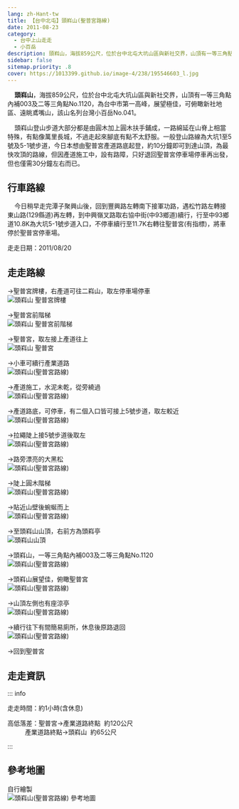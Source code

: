 ```yaml
---
lang: zh-Hant-tw
title: 【台中北屯】頭嵙山(聖普宮路線)
date: 2011-08-23
category: 
  - 台中上山走走
  - 小百岳
description: 頭嵙山，海拔859公尺，位於台中北屯大坑山區與新社交界，山頂有一等三角點內補003及二等三角點No.1120，為台中市第一高峰，展望極佳，可俯瞰新社地區、遠眺鳶嘴山，該山名列台灣小百岳No.041。 頭嵙山登山步道大部分都是由圓木加上圓木扶手鋪成，一路綿延在山脊上相當特殊，有點像萬里長城，不過走起來腳底有點不太舒服。一般登山路線為大坑1至5號及5-1號步道，今日本想由聖普宮產道路底起登，約10分鐘即可到達山頂，為最快攻頂的路線，但因產道施工中，設有路障，只好退回聖普宮停車場停車再出發，但也僅需30分鐘左右而已。
sidebar: false
sitemap.priority: .8
cover: https://1013399.github.io/image-4/238/195546603_l.jpg
---
```


    **頭嵙山**，海拔859公尺，位於台中北屯大坑山區與新社交界，山頂有一等三角點內補003及二等三角點No.1120，為台中市第一高峰，展望極佳，可俯瞰新社地區、遠眺鳶嘴山，該山名列台灣小百岳No.041。  

<!-- more -->

    頭嵙山登山步道大部分都是由圓木加上圓木扶手鋪成，一路綿延在山脊上相當特殊，有點像萬里長城，不過走起來腳底有點不太舒服。一般登山路線為大坑1至5號及5-1號步道，今日本想由聖普宮產道路底起登，約10分鐘即可到達山頂，為最快攻頂的路線，但因產道施工中，設有路障，只好退回聖普宮停車場停車再出發，但也僅需30分鐘左右而已。

## 行車路線
    今日稍早走完潭子聚興山後，回到豐興路左轉南下接軍功路，遇松竹路左轉接東山路(129縣道)再左轉，到中興嶺叉路取右協中街(中93鄉道)續行，行至中93鄉道10.8K為大坑5-1號步道入口，不停車續行至11.7K右轉往聖普宮(有指標)，將車停於聖普宮停車場。

走走日期：2011/08/20

## 走走路線
→聖普宮牌樓，右產道可往二嵙山，取左停車場停車  
![頭嵙山 聖普宮牌樓](https://1013399.github.io/image-4/238/195546551_l.jpg)

→聖普宮前階梯  
![頭嵙山 聖普宮前階梯](https://1013399.github.io/image-4/238/195546557_l.jpg)

→聖普宮，取左接上產道往上  
![頭嵙山 聖普宮](https://1013399.github.io/image-4/238/195546562_l.jpg)

→小車可續行產業道路  
![頭嵙山(聖普宮路線)](https://1013399.github.io/image-4/238/195546567_l.jpg)

→產道施工，水泥未乾，從旁繞過  
![頭嵙山(聖普宮路線)](https://1013399.github.io/image-4/238/195546549_l.jpg)

→產道路底，可停車，有二個入口皆可接上5號步道，取左較近  
![頭嵙山(聖普宮路線)](https://1013399.github.io/image-4/238/195546569_l.jpg)

→拉繩陡上接5號步道後取左  
![頭嵙山(聖普宮路線)](https://1013399.github.io/image-4/238/195546576_l.jpg)

→路旁漂亮的大黑松  
![頭嵙山(聖普宮路線)](https://1013399.github.io/image-4/238/195546545_l.jpg)

→陡上圓木階梯  
![頭嵙山(聖普宮路線)](https://1013399.github.io/image-4/238/195546580_l.jpg)

→貼近山壁後蜿蜒而上  
![頭嵙山(聖普宮路線)](https://1013399.github.io/image-4/238/195546584_l.jpg)

→至頭嵙山山頂，右前方為頭嵙亭  
![頭嵙山山頂](https://1013399.github.io/image-4/238/195546589_l.jpg)

→頭嵙山，一等三角點內補003及二等三角點No.1120  
![頭嵙山(聖普宮路線)](https://1013399.github.io/image-4/238/195546594_l.jpg)

→頭嵙山展望佳，俯瞰聖普宮  
![頭嵙山(聖普宮路線)](https://1013399.github.io/image-4/238/195546603_l.jpg)

→山頂左側也有座涼亭  
![頭嵙山(聖普宮路線)](https://1013399.github.io/image-4/238/195546608_l.jpg)

→續行往下有間簡易廁所，休息後原路退回  
![頭嵙山(聖普宮路線)](https://1013399.github.io/image-4/238/195546532_l.jpg)

→回到聖普宮

## 走走資訊

::: info

走走時間：約1小時(含休息)

高低落差：聖普宮→產業道路終點  約120公尺  
          產業道路終點→頭嵙山  約65公尺

:::

## 參考地圖
自行繪製  
![頭嵙山(聖普宮路線) 參考地圖](https://1013399.github.io/image-4/238/195547009_l.jpg)
